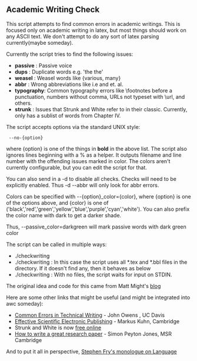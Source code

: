 ## Academic Writing Check ##

This script attempts to find common errors in academic writings. This is focused only on academic writing in latex, but most things should work on any ASCII text. We don't attempt to do any sort of latex parsing currently(maybe someday).

Currently the script tries to find the following issues:    

-  __passive__ : Passive voice
-  __dups__    : Duplicate words e.g. 'the the'
-  __weasel__  : Weasel words like {various, many}
-  __abbr__    : Wrong abbreviations like i.e and et. al.
-  __typography__: Common typography errors like \footnotes before a punctuation, numbers without comma, URLs not typeset with \url, and   others.
- __strunk__ : Issues that Strunk and White refer to in their classic. Currently, only has a sublist of words from Chapter IV.

The script accepts options via the standard UNIX style:
     
     --no-{option} 
     
where {option} is one of the things in __bold__ in the above list. The script also ignores lines beginning with a % as a helper. It outputs filename and line number with the offending issues marked in color. The colors aren't currently configurable, but you can edit the script for that.

You can also send in a -d to disable all checks. Checks will need to be explicitly enabled. Thus -d --abbr will only look for abbr errors.

Colors can be specified with --{option}_color={color}, where {option} is
one of the options above, and {color} is one of
('black','red','green','yellow','blue','purple','cyan','white'). You can also prefix the color name with dark to get a darker shade.


Thus, --passive_color=darkgreen will mark passive words with dark green
color


The script can be called in multiple ways:
*  ./checkwriting <files>
*  ./checkwriting <directory> : In this case the script uses all *.tex and *.bbl files in the directory. If it doesn't find any, then it behaves as below
*  ./checkwriting : With no files, the script waits for input on STDIN.

The original idea and code for this came from Matt Might's [blog](http://matt.might.net/articles/shell-scripts-for-passive-voice-weasel-words-duplicates/)

Here are some other links that might be useful (and might be integrated
into awc someday):

* [Common Errors in Technical Writing](http://www.ece.ucdavis.edu/~jowens/commonerrors.html) - John Owens , UC Davis
* [Effective Scientific Electronic Publishing](http://www.cl.cam.ac.uk/~mgk25/publ-tips/) - Markus Kuhn, Cambridge
* Strunk and White is now [free online](http://www.bartleby.com/141/strunk1.html)
* [How to write a great research paper](http://research.microsoft.com/~simonpj/papers/giving-a-talk/writing-a-paper-slides.pdf) - Simon Peyton Jones, MSR Cambridge


And to put it all in perspective, [Stephen Fry's monologue on Language](http://www.youtube.com/watch?v=J7E-aoXLZGY)



